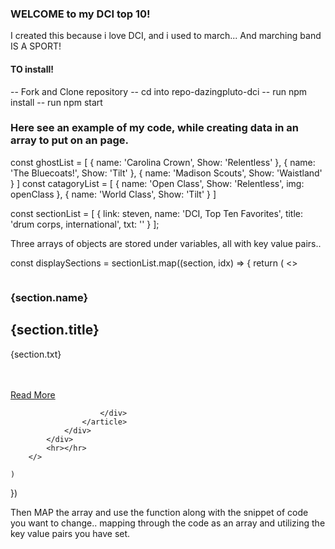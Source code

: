 ### WELCOME to my DCI top 10!

I created this because i love DCI, and i used to march... And marching band IS A SPORT! 

#### TO install!
-- Fork and Clone repository
-- cd into repo-dazingpluto-dci
-- run npm install
-- run npm start



### Here see an example of my code, while creating data in an array to put on an page.

const ghostList = [
    {
        name: 'Carolina Crown',
        Show: 'Relentless'
    },
    {
        name: 'The Bluecoats!',
        Show: 'Tilt'
    },
    {
        name: 'Madison Scouts',
        Show: 'Waistland'
    }
]
const catagoryList = [
    {
        name: 'Open Class',
        Show: 'Relentless',
        img: openClass
    },
    {
        name: 'World Class',
        Show: 'Tilt'
    }
]

const sectionList = [
    {
        link: steven,
        name: 'DCI, Top Ten Favorites',
        title: 'drum corps, international',
        txt: ''
    }
];

Three arrays of objects are stored under variables, all with key value pairs..

const displaySections = sectionList.map((section, idx) => {
    return (
        <>
            <div class="columns featured-post is-multiline">
                <div class="column is-12 post">
                    <article class="columns featured">
                        <div class="column is-7 post-img ">
                            <img src={section.link} alt=""></img>
                        </div>
                        <div class="column is-5 featured-content va">
                            <div>
                                <h3 class="heading post-category">{section.name}</h3>
                                <h1 class="title post-title">{section.title}</h1>
                                <p class="post-excerpt">{section.txt}</p>
                                <br></br>
                                <a href="#" class="button is-primary">Read More</a>
                            </div>

                        </div>
                    </article>
                </div>
            </div>
            <hr></hr>
        </>

    )
})

Then MAP the array and use the function along with the snippet of code you want to change.. mapping through the code as an array and utilizing the key value pairs you have set.








